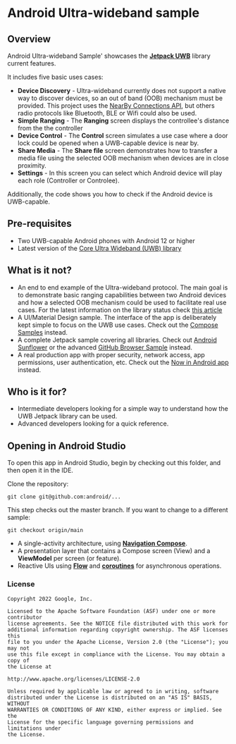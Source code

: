 # Android Ultra-wideband sample

## Overview
Android Ultra-wideband Sample' showcases the <b>[Jetpack UWB](https://developer.android.com/jetpack/androidx/releases/core-uwb)</b> 
library current features.

It includes five basic uses cases:

* <b>Device Discovery</b> - Ultra-wideband currently does not support a native way to discover devices, so an 
out of band (OOB) mechanism must be provided.  This project uses the
[NearBy Connections API](https://developers.google.com/nearby/connections/overview), but others radio protocols like 
Bluetooth, BLE or Wifi could also be used. 
* <b>Simple Ranging</b> - The <b>Ranging</b> screen displays the controllee's distance from the the controller
* <b>Device Control</b> - The <b>Control</b> screen simulates a use case where a door lock could be 
opened when a UWB-capable device is near by.
* <b>Share Media</b> - The <b>Share file</b> screen demonstrates how to transfer a media file using the
selected OOB mechanism when devices are in close proximity.
* <b>Settings</b> - In this screen you can select which Android device will play each role (Controller or Controlee).


Additionally, the code shows you how to check if the Android device is UWB-capable.

## Pre-requisites
* Two UWB-capable Android phones with Android 12 or higher
* Latest version of the [Core Ultra Wideband (UWB) library](https://developer.android.com/jetpack/androidx/releases/core-uwb)


## What is it not?
  
* An end to end example of the Ultra-wideband protocol.
 The main goal is to demonstrate basic ranging capabilities between two Android devices and 
how a selected OOB mechanism could be used to facilitate real use cases.  For the latest information on the library status check [this article](https://developer.android.com/guide/topics/connectivity/uwb)
* A UI/Material Design sample. The interface of the app is deliberately kept simple to focus on the UWB use cases. Check out the [Compose Samples](https://github.com/android/compose-samples) instead.
* A complete Jetpack sample covering all libraries. Check out [Android Sunflower](https://github.com/googlesamples/android-sunflower) or the advanced [GitHub Browser Sample](https://github.com/googlesamples/android-architecture-components/tree/master/GithubBrowserSample) instead.
* A real production app with proper security, network access, app permissions, user authentication, etc. Check out the [Now in Android app](https://github.com/android/nowinandroid) instead.

## Who is it for?

*   Intermediate developers looking for a simple way to understand how the UWB Jetpack library can be used.
*   Advanced developers looking for a quick reference.

## Opening in Android Studio

To open this app in Android Studio, begin by checking out this folder, and then open it in the IDE.

Clone the repository:

```
git clone git@github.com:android/...
```
This step checks out the master branch. If you want to change to a different sample:

```
git checkout origin/main
```

* A single-activity architecture, using **[Navigation Compose](https://developer.android.com/jetpack/compose/navigation)**.
* A presentation layer that contains a Compose screen (View) and a **ViewModel** per screen (or feature).
* Reactive UIs using **[Flow](https://developer.android.com/kotlin/flow)** and **[coroutines](https://kotlinlang.org/docs/coroutines-overview.html)** for asynchronous operations.


### License

```
Copyright 2022 Google, Inc.

Licensed to the Apache Software Foundation (ASF) under one or more contributor
license agreements. See the NOTICE file distributed with this work for
additional information regarding copyright ownership. The ASF licenses this
file to you under the Apache License, Version 2.0 (the "License"); you may not
use this file except in compliance with the License. You may obtain a copy of
the License at

http://www.apache.org/licenses/LICENSE-2.0

Unless required by applicable law or agreed to in writing, software
distributed under the License is distributed on an "AS IS" BASIS, WITHOUT
WARRANTIES OR CONDITIONS OF ANY KIND, either express or implied. See the
License for the specific language governing permissions and limitations under
the License.
```
